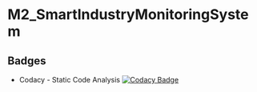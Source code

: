 # M2_SmartIndustryMonitoringSystem

## Badges
* Codacy - Static Code Analysis [![Codacy Badge](https://app.codacy.com/project/badge/Grade/c2065f253f864511adeaf921d59fc935)](https://www.codacy.com/gh/GKCHANDRU/M2_SmartIndustryMonitoringSystem/dashboard?utm_source=github.com&amp;utm_medium=referral&amp;utm_content=GKCHANDRU/M2_SmartIndustryMonitoringSystem&amp;utm_campaign=Badge_Grade)
